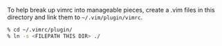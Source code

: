 To help break up vimrc into manageable pieces, create a .vim files in this
directory and link them to `~/.vim/plugin/vimrc`.

```sh
% cd ~/.vimrc/plugin/
% ln -s <FILEPATH THIS DIR> ./
```
